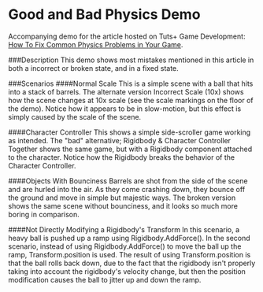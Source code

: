 Good and Bad Physics Demo
=====================
Accompanying demo for the article hosted on Tuts+ Game Development: [How To Fix Common Physics Problems in Your Game](http://gamedevelopment.tutsplus.com/articles/how-to-fix-common-physics-problems-in-your-game--cms-21418).

###Description
This demo shows most mistakes mentioned in this article in both a incorrect or broken state, and in a fixed state.


###Scenarios
####Normal Scale
This is a simple scene with a ball that hits into a stack of barrels. The alternate version Incorrect Scale (10x) shows how the scene changes at 10x scale (see the scale markings on the floor of the demo). Notice how it appears to be in slow-motion, but this effect is simply caused by the scale of the scene.

####Character Controller
This shows a simple side-scroller game working as intended. The "bad" alternative; Rigidbody & Character Controller Together shows the same game, but with a Rigidbody component attached to the character. Notice how the Rigidbody breaks the behavior of the Character Controller.

####Objects With Bounciness
Barrels are shot from the side of the scene and are hurled into the air. As they come crashing down, they bounce off the ground and move in simple but majestic ways. The broken version shows the same scene without bounciness, and it looks so much more boring in comparison.

####Not Directly Modifying a Rigidbody's Transform
In this scenario, a heavy ball is pushed up a ramp using Rigidbody.AddForce(). In the second scenario, instead of using Rigidbody.AddForce() to move the ball up the ramp, Transform.position is used. The result of using Transform.position is that the ball rolls back down, due to the fact that the rigidbody isn't properly taking into account the rigidbody's velocity change, but then the position modification causes the ball to jitter up and down the ramp.
